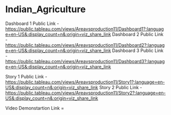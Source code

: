 # Indian_Agriculture


Dashboard 1 Public Link - https://public.tableau.com/views/Areavsproduction11/Dashboard1?:language=en-US&:display_count=n&:origin=viz_share_link
Dashboard 2 Public Link - https://public.tableau.com/views/Areavsproduction11/Dashboard2?:language=en-US&:display_count=n&:origin=viz_share_link
Dashboard 3 Public Link - https://public.tableau.com/views/Areavsproduction11/Dashboard3?:language=en-US&:display_count=n&:origin=viz_share_link

Story 1 Public Link - https://public.tableau.com/views/Areavsproduction11/Story1?:language=en-US&:display_count=n&:origin=viz_share_link
Story 2 Public Link - https://public.tableau.com/views/Areavsproduction11/Story2?:language=en-US&:display_count=n&:origin=viz_share_link

Video Demonstartion Link = 
